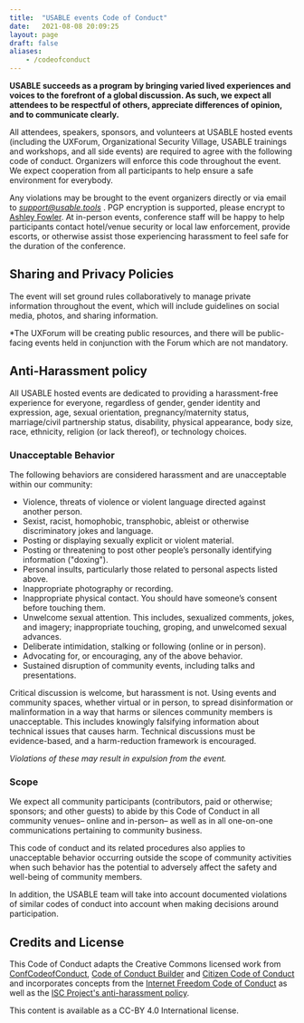 ```yaml
---
title:  "USABLE events Code of Conduct"
date:   2021-08-08 20:09:25
layout: page
draft: false
aliases:
    - /codeofconduct
---
```


**USABLE succeeds as a program by bringing varied lived experiences and voices to the forefront of a global discussion. As such, we expect all attendees to be respectful of others, appreciate differences of opinion, and to communicate clearly.**

All attendees, speakers, sponsors, and volunteers at USABLE hosted events (including the UXForum, Organizational Security Village, USABLE trainings and workshops, and all side events) are required to agree with the following code of conduct. Organizers will enforce this code throughout the event. We expect cooperation from all participants to help ensure a safe  environment for everybody.

Any violations may be brought to the event organizers directly or via email to *support@usable.tools* .  PGP encryption is supported, please encrypt to [Ashley Fowler](mailto:afowler@internews.org). At in-person events, conference staff will be happy to help participants contact hotel/venue security or local law enforcement, provide escorts, or otherwise assist those experiencing harassment to feel safe for the duration of the conference.

## Sharing and Privacy Policies

The event will set ground rules collaboratively to manage private information throughout the event, which will include guidelines on social media, photos, and sharing information.

*The UXForum will be creating public resources, and there will be public-facing events held in conjunction with the Forum which are not mandatory.

## Anti-Harassment policy

All USABLE hosted events are dedicated to providing a harassment-free experience for everyone, regardless of gender, gender identity and expression, age, sexual orientation, pregnancy/maternity status, marriage/civil partnership status, disability, physical appearance, body size, race, ethnicity, religion (or lack thereof), or technology choices. <!--unless you use vim ;) -->

### Unacceptable Behavior

The following behaviors are considered harassment and are unacceptable within our community:

* Violence, threats of violence or violent language directed against another person.
* Sexist, racist, homophobic, transphobic, ableist or otherwise discriminatory jokes and language.
* Posting or displaying sexually explicit or violent material.
* Posting or threatening to post other people’s personally identifying information ("doxing").
* Personal insults, particularly those related to personal aspects listed above.
* Inappropriate photography or recording.
* Inappropriate physical contact. You should have someone’s consent before touching them.
* Unwelcome sexual attention. This includes, sexualized comments, jokes, and imagery; inappropriate touching, groping, and unwelcomed sexual advances.
* Deliberate intimidation, stalking or following (online or in person).
* Advocating for, or encouraging, any of the above behavior.
* Sustained disruption of community events, including talks and presentations.

Critical discussion is welcome, but harassment is not. Using events and community spaces, whether virtual or in person, to spread disinformation or malinformation in a way that harms or silences community members is unacceptable. This includes knowingly falsifying information about technical issues that causes harm. Technical discussions must be evidence-based, and a harm-reduction framework is encouraged.

*Violations of these may result in expulsion from the event.*

### Scope

We expect all community participants (contributors, paid or otherwise; sponsors; and other guests) to abide by this Code of Conduct in all community venues– online and in-person– as well as in all one-on-one communications pertaining to community business.

This code of conduct and its related procedures also applies to unacceptable behavior occurring outside the scope of community activities when such behavior has the potential to adversely affect the safety and well-being of community members.

In addition, the USABLE team will take into account documented violations of similar codes of conduct into account when making decisions around participation.

## Credits and License

This Code of Conduct adapts the Creative Commons licensed work from [ConfCodeofConduct](http://confcodeofconduct.com/), [Code of Conduct Builder](https://github.com/gembarrett/coconduct-builder) and [Citizen Code of Conduct](http://citizencodeofconduct.org/) and incorporates concepts from the [Internet Freedom Code of Conduct](https://internetfreedomfestival.org/wiki/index.php/Code_of_Conduct) as well as the [ISC Project's anti-harassment policy](https://iscproject.org/anti-harrassment-policy/).

This content is available as a CC-BY 4.0 International license.

